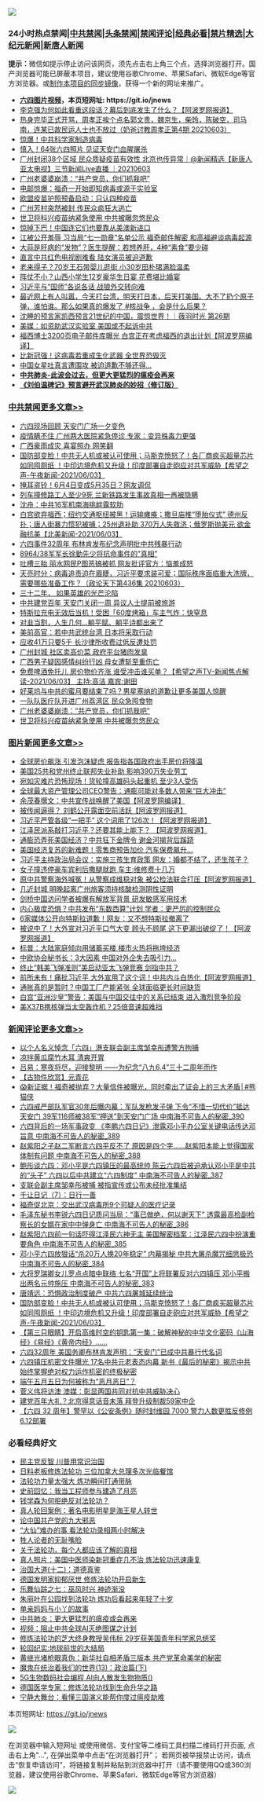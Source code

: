 ![](https://raw.githubusercontent.com/fqnews/bnews/master/64photo/fqnews-qr.jpg)

<div id="tt">
<h3>24小时热点禁闻|<a href="#%E4%B8%AD%E5%85%B1%E7%A6%81%E9%97%BB%E6%9B%B4%E5%A4%9A%E6%96%87%E7%AB%A0">中共禁闻</a>|<a href="#%E5%9B%BE%E7%89%87%E6%96%B0%E9%97%BB%E6%9B%B4%E5%A4%9A%E6%96%87%E7%AB%A0">头条禁闻</a>|<a href="#%E6%96%B0%E9%97%BB%E8%AF%84%E8%AE%BA%E6%9B%B4%E5%A4%9A%E6%96%87%E7%AB%A0">禁闻评论|<a href="#%E5%BF%85%E7%9C%8B%E7%BB%8F%E5%85%B8%E5%A5%BD%E6%96%87">经典必看|<a href="/video.md#%E7%A6%81%E7%89%87%E7%B2%BE%E9%80%89">禁片精选</a>|<a href="https://github.com/fqnews/djy/blob/master/gb/nf1351518.md#1">大纪元新闻</a>|<a href="https://github.com/fqnews/ntdtv/blob/master/gb/prog204.md#1">新唐人新闻</a></h3>
<div><b>提示：</b>微信如提示停止访问该网页，须先点击右上角三个点，选择浏览器打开。国产浏览器可能已屏蔽本项目，建议使用谷歌Chrome、苹果Safari、微软Edge等官方浏览器。或<a href="https://github.com/fqnews/bnews/blob/master/%E5%88%B6%E4%BD%9Cgit%E7%A6%81%E9%97%BB%E9%95%9C%E5%83%8F.md">制作本项目的同步镜像</a>，获得一个新的网址来推广。</div>
<ul>
<li><b><a href="http://d1.bdrive.tk/64.mp4" target="_blank">六四图片视频</a>，本页短网址: https://git.io/jnews</b></li>
<li><a href="/cbnews/20210603/1559342.md">李克强为何如此看重这段话？幕后到底发生了什么？【阿波罗网报道】</a></li>
<li><a href="/bannedvideo/20210603/1559416.md">热身完毕正式开骂，周孝正挨个点名郭文贵，魏京生，柴玲，陈破空，司马南，连某已故民运人士也不放过（奶爸讨教周孝正第4期 20210603）</a></li>
<li><a href="/bannedvideo/20210603/1559484.md">惊爆！中共科学家制造病毒</a></li>
<li><a href="/lifebaike/20210604/1559760.md">慎入！64张六四照片 见证天安门血腥屠杀</a></li>
<li><a href="/bannedvideo/20210603/1559408.md">广州封闭38个区域 民众质疑疫苗有效性 北京也传异常｜@新闻精选【新唐人亚太电视】三节新闻Live直播 ｜20210603</a></li>
<li><a href="/cbnews/20210604/1559695.md">广州老婆婆崩溃：“共产党员，你们抓我吧”</a></li>
<li><a href="/cnnews/20210603/1559498.md">电邮惊爆：福奇一开始即知病毒或源于实验室</a></li>
<li><a href="/comments/20210604/1559618.md">欧盟疫苗护照预备启动：只认四种疫苗</a></li>
<li><a href="/cnnews/20210604/1559898.md">广州芳村突然被封 传民众疯狂大逃亡</a></li>
<li><a href="/cbnews/20210604/1559694.md">世卫将科兴疫苗纳紧急使用 中共被曝忽悠民众</a></li>
<li><a href="/finance/20210604/1559730.md">惊掉下巴！中国连它们也要靠从美澳新进口</a></li>
<li><a href="/cbnews/20210603/1559472.md">江被公开羞辱 习当局“七一勋章”名单公示 福奇邮件解密 和高福避谈病毒起源</a></li>
<li><a href="/health/20210604/1559720.md">大蒜是肝病的“发物”？医生提醒：若想养肝，4种“素食”要少碰</a></li>
<li><a href="/cbnews/20210603/1559396.md">直言中共红色电视剧难看 陆女演员被迫道歉</a></li>
<li><a href="/yule/20210604/1559774.md">老来得子？70岁王石带婴儿逛街 小30岁田朴珺满脸温柔</a></li>
<li><a href="/cbnews/20210603/1559397.md">阵仗不小？山西小学生12岁豪华生日宴 花费堪比婚宴</a></li>
<li><a href="/cbnews/20210604/1559671.md">习近平与“国师”各说各话 战狼外交转向难</a></li>
<li><a href="/bannedvideo/20210603/1559431.md">最近网上有人叫嚣，今天打台湾，明天打日本，后天打美国。大不了扔个原子弹，谁怕谁。那么如果真的爆发了 #核战争 ，会是什么后果？</a></li>
<li><a href="/bannedvideo/20210603/1559537.md">沈睡的预言家凯西预言21世纪的中国，震惊世界！｜薇羽时光 第26期</a></li>
<li><a href="/cnnews/20210603/1559497.md">美媒：如资助武汉实验室 美国或不起诉中共</a></li>
<li><a href="/cnnews/20210603/1559348.md">福西博士3200页电子邮件库曝光 白宫正在考虑福西的退出计划【阿波罗网编译】</a></li>
<li><a href="/cnnews/20210604/1559721.md">比新冠强！这病毒若重成生化武器 全世界恐毁灭</a></li>
<li><a href="/cnnews/20210603/1559543.md">中国女星吐真言遭围攻 被迫道歉不够还得…</a></li>
<li><b><a href="/comments/20200211/1275071.md" target="_blank">中共肺炎-此波会过去，但更大更猛烈的瘟疫会再来</a></b></li>
<li><b><a href="/comments/20200207/1272816.md" target="_blank">《刘伯温碑记》预言避开武汉肺炎的妙招（修订版）</a></b></li>
</ul>
</div>

<div class="catlist">
<h3><a href="/cbnews/" target="_blank">中共禁闻</a><span><a href="/cbnews/" target="_blank" rel="nofollow">更多文章>></a></span></h3>
<ul>
<li><a href="/cbnews/20210604/1560072.md" target="_blank">六四现场回顾 天安门广场一夕变色</a></li>
<li><a href="/cbnews/20210604/1560041.md" target="_blank">疫情瞒不住 广州两大医院紧急停诊 专家：变异株毒力更强</a></li>
<li><a href="/cbnews/20210604/1560031.md" target="_blank">广西豪雨成灾 喜宴照办 网笑翻</a></li>
<li><a href="/comments/20210604/1560022.md" target="_blank">国防部变脸！中共无人机或被认可使用；马斯克愤怒了！各厂商疯买超量芯片如同囤厕纸 ！中印边境危机又升级！印度部署自走砲应对共军威胁【希望之声-午夜新闻-2021/06/03】</a></li>
<li><a href="/cbnews/20210604/1560008.md" target="_blank">掩耳盗铃！6月4日变成5月35日？网友调侃</a></li>
<li><a href="/cbnews/20210604/1560007.md" target="_blank">列车撞修路工人至少9死 兰新铁路发生事故真相一再被隐瞒</a></li>
<li><a href="/cbnews/20210604/1559965.md" target="_blank">沈舟：中共16军机南海挑衅露软肋</a></li>
<li><a href="/comments/20210604/1559937.md" target="_blank">白宫欲弃福西；纽约交通枢纽被黑！运输瘫痪；撒旦庙推“堕胎仪式” 德州反扑；唐人街暴力惯犯被捕；25州退补助 370万人失救济；俄罗斯抛美元 欲金融抗美【北美新闻-2021/06/03】</a></li>
<li><a href="/cbnews/20210604/1559931.md" target="_blank">六四事件32周年 布林肯发布纪念声明批中共残暴行动</a></li>
<li><a href="/cbnews/20210604/1559930.md" target="_blank">8964/38军军长徐勤先少将抗命事件的&#8221;真相&#8221;</a></li>
<li><a href="/cbnews/20210604/1559929.md" target="_blank">吐槽三胎 丽水网民P图恶搞被抓 网友批评官方：恼羞成怒</a></li>
<li><a href="/cbnews/20210604/1559925.md" target="_blank">天亮时分：病毒追责迫在眉睫，习近平要求装可爱；国际秩序面临重大洗牌，需要哪些准备工作？（政论天下第436集 20210603）</a></li>
<li><a href="/comments/20210604/1559893.md" target="_blank">三十二年， 如果英雄的光芒沦陷</a></li>
<li><a href="/cbnews/20210604/1559892.md" target="_blank">中共建党百年 天安门关闭一周 异议人士提前被旅游</a></li>
<li><a href="/cbnews/20210604/1559850.md" target="_blank">特斯拉充电无效后当机！受困「60度烤箱」车主气炸：快窒息</a></li>
<li><a href="/cbnews/20210604/1559849.md" target="_blank">对韭当割，人生几何…躺平赋、躺平诗都出来了</a></li>
<li><a href="/cbnews/20210604/1559828.md" target="_blank">美前高官：若中共武统台湾 日本将采取行动</a></li>
<li><a href="/cbnews/20210604/1559827.md" target="_blank">应收41万只要5千 长沙律所收费过低反遭处罚</a></li>
<li><a href="/cbnews/20210604/1559826.md" target="_blank">广州封城 社区卖高价菜 政府平台猪肉发臭</a></li>
<li><a href="/cbnews/20210604/1559810.md" target="_blank">广西男子疑因感情纠纷行凶 母女遭斩至重伤亡</a></li>
<li><a href="/comments/20210604/1559793.md" target="_blank">免费啤酒免托儿   房价物价齐涨 谁受冲击谁买单？【希望之声TV-新闻焦点解读-2021/06/03】 主持:高洁  嘉宾:谢田</a></li>
<li><a href="/comments/20210604/1559792.md" target="_blank">好莱坞与中共的蜜月要结束了吗？男星塞纳的道歉让更多美国人惊醒</a></li>
<li><a href="/cbnews/20210604/1559696.md" target="_blank">一队队医疗队开进广州荔湾区 民众急囤食物</a></li>
<li><a href="/cbnews/20210604/1559695.md" target="_blank">广州老婆婆崩溃：“共产党员，你们抓我吧”</a></li>
<li><a href="/cbnews/20210604/1559694.md" target="_blank">世卫将科兴疫苗纳紧急使用 中共被曝忽悠民众</a></li>

</ul>
</div>
<div class="catlist">
<h3><a href="/topimagenews/" target="_blank">图片新闻</a><span><a href="/topimagenews/" target="_blank" rel="nofollow">更多文章>></a></span></h3>
<ul>
<li><a href="/topimagenews/20210604/1559716.md" target="_blank">全球房价飙涨 引发泡沫疑虑 报告指各国政府出手房价将降温</a></li>
<li><a href="/topimagenews/20210604/1559658.md" target="_blank">美国25共和党州终止联邦失业补助 影响390万失业劳工</a></li>
<li><a href="/topimagenews/20210604/1559625.md" target="_blank">宛如灾难片恐怖现场！货轮撞高雄码头起重机 至少3人受伤</a></li>
<li><a href="/topimagenews/20210604/1559624.md" target="_blank">全球最大资产管理公司CEO警告：通膨可能对多数人带来“巨大冲击”</a></li>
<li><a href="/topimagenews/20210603/1559198.md" target="_blank">余茂春撰文：中共宣传战唤醒了美国【阿波罗网编译】</a></li>
<li><a href="/topimagenews/20210602/1558626.md" target="_blank">被传闻逼得？ 刘鹤公开露面空前活跃【阿波罗网报道】</a></li>
<li><a href="/topimagenews/20210602/1558579.md" target="_blank">习近平严管各级“一把手” 这个词用了126次！【阿波罗网报道】</a></li>
<li><a href="/topimagenews/20210601/1557942.md" target="_blank">江泽民派系敲打习近平？还要其能上能下？ 【阿波罗网报道】</a></li>
<li><a href="/topimagenews/20210601/1557763.md" target="_blank">通膨恐弄死美国经济？中共狂下金牌令 谢金河揭背后蹊跷</a></li>
<li><a href="/topimagenews/20210601/1557490.md" target="_blank">美国经济复苏的新难题！零售商预告加价 汽车保费飙升…</a></li>
<li><a href="/topimagenews/20210531/1557253.md" target="_blank">习近平主持政治局会议：实施三孩生育政策 网友：婚都不结了，还生孩子？</a></li>
<li><a href="/topimagenews/20210531/1557216.md" target="_blank">女子撞违停豪车宾利后撒腿就跑 车主:维修费十几万</a></li>
<li><a href="/topimagenews/20210531/1557014.md" target="_blank">原中共警察海外喊冤！从警察成维稳对象 被公检法联合打压【阿波罗网报道】</a></li>
<li><a href="/topimagenews/20210531/1556882.md" target="_blank">几近封城 明晚起离广州旅客须持核酸检测阴性证明</a></li>
<li><a href="/topimagenews/20210531/1556881.md" target="_blank">剑桥中国访问学者被爆有解放军背景 研发敏感军用技术</a></li>
<li><a href="/topimagenews/20210530/1556364.md" target="_blank">内心极度恐惧？中共发布“东数西算”计划 学者：更严厉的控制民众</a></li>
<li><a href="/topimagenews/20210529/1556157.md" target="_blank">6家媒体公开向特斯拉道歉！网友：又不想特斯拉撤离了</a></li>
<li><a href="/topimagenews/20210529/1556099.md" target="_blank">被说中了！大外宣对习近平口气大变 顾头不顾尾 这下更漏出破绽了！【阿波罗网报道】</a></li>
<li><a href="/topimagenews/20210529/1555930.md" target="_blank">标普：大陆家庭倾向用储蓄买楼 楼市火热将拖垮经济</a></li>
<li><a href="/topimagenews/20210529/1555876.md" target="_blank">中欧协会秘书长：3大因素 中国对外企失去吸引力…</a></li>
<li><a href="/topimagenews/20210529/1555852.md" target="_blank">终止“韩美飞弹准则”美启动亚太飞弹竞赛 剑指中共？</a></li>
<li><a href="/topimagenews/20210528/1555477.md" target="_blank">前所未有！痛批习近平 大外宣用了这个词！中共内斗白热化【阿波罗网报道】</a></li>
<li><a href="/topimagenews/20210528/1555148.md" target="_blank">通胀真的是暂时？中国工厂产能紧张 全球面临更长时间缺货</a></li>
<li><a href="/topimagenews/20210527/1554774.md" target="_blank">白宫“亚洲沙皇”警告：美国与中国交往中的关系已结束 进入激烈竞争阶段</a></li>
<li><a href="/topimagenews/20210527/1554539.md" target="_blank">美X37B携核弹当太空轰炸机？25倍音速超难挡</a></li>

</ul>
</div>
<div class="catlist">
<h3><a href="/comments/" target="_blank">新闻评论</a><span><a href="/comments/" target="_blank" rel="nofollow">更多文章>></a></span></h3>
<ul>
<li><a href="/comments/20210604/1560084.md" target="_blank">以个人名义悼念「六四」港支联会副主席邹幸彤遭警方拘捕</a></li>
<li><a href="/comments/20210604/1560082.md" target="_blank">凉拌黄瓜腐竹木耳 清爽开胃</a></li>
<li><a href="/comments/20210604/1560077.md" target="_blank">吕易：寒夜将尽，迎接黎明 ——为纪念“八九6.4”三十二周年而作</a></li>
<li><a href="/comments/20210604/1560076.md" target="_blank">【古物件欣赏】元青花</a></li>
<li><a href="/comments/20210604/1560067.md" target="_blank">😱新证据！福奇被抛弃？大量信件被曝光，同时牵出了证会上的三大矛盾│#熊猫侠</a></li>
<li><a href="/comments/20210604/1560064.md" target="_blank">六四戒严部队军官30年后曝内幕：军队发枪发子弹 下令“不惜一切代价”抵达天安门 39军116师被38军“押送”到天安门广场 中南海不可告人的秘密_390</a></li>
<li><a href="/comments/20210604/1560063.md" target="_blank">六四背后的一场军事政变 《李鹏六四日记》泄露邓小平办公室关键电话传达邓旨意 中南海不可告人的秘密_389</a></li>
<li><a href="/comments/20210604/1560050.md" target="_blank">赵紫阳之子赵二军断言六四平反不了 原因是四个字……赵紫阳本能上觉得国家体制有问题 中南海不可告人的秘密_388</a></li>
<li><a href="/comments/20210604/1560049.md" target="_blank">鲍彤谈六四：邓小平是六四镇压的最高统帅 陈云六四后被迫承认邓小平是中共的“头子” 六四以后中共建立“六四制度” 中南海不可告人的秘密_387</a></li>
<li><a href="/comments/20210604/1560046.md" target="_blank">支联会副主席邹幸彤被捕 被指宣传或公布未经批准集结</a></li>
<li><a href="/comments/20210604/1560045.md" target="_blank">千让日记（7）：日行一善</a></li>
<li><a href="/comments/20210604/1560044.md" target="_blank">福奇促北京：交出武汉病毒所9个可疑人的医疗记录</a></li>
<li><a href="/comments/20210604/1560038.md" target="_blank">毛泽东秘书李锐六四日记质问当局：“事已做绝，何以谢天下” 透露最高检副检察长的女婿在家中中弹身亡 中南海不可告人的秘密_386</a></li>
<li><a href="/comments/20210604/1560037.md" target="_blank">赵紫阳六四前一句话吓得江泽民六神无主 美国解密档案：江泽民六四中扮演重要角色 中南海不可告人的秘密_385</a></li>
<li><a href="/comments/20210604/1560028.md" target="_blank">邓小平六四放狠话“杀20万人换20年稳定” 内幕揭秘 中共大屠杀魔咒细思极恐 中南海不可告人的秘密_384</a></li>
<li><a href="/comments/20210604/1560027.md" target="_blank">大将罗瑞卿女儿罗点点暗中联络 七名“开国”上将联署反对六四镇压 邓小平搬出两名元帅施压 中南海不可告人的秘密_383</a></li>
<li><a href="/comments/20210604/1560023.md" target="_blank">唐靖远：恐惧政治制度破产 中共六四屠城延续统治</a></li>
<li><a href="/comments/20210604/1560022.md" target="_blank">国防部变脸！中共无人机或被认可使用；马斯克愤怒了！各厂商疯买超量芯片如同囤厕纸 ！中印边境危机又升级！印度部署自走砲应对共军威胁【希望之声-午夜新闻-2021/06/03】</a></li>
<li><a href="/comments/20210604/1560021.md" target="_blank">【第三只眼睛】开启高维时空的钥匙第一集：破解神秘的中华文化密码《山海经》《易经》《黄帝内经》……</a></li>
<li><a href="/comments/20210604/1560020.md" target="_blank">六四32周年 美国务卿布林肯发声明：“天安门”已成中共暴行代名词</a></li>
<li><a href="/comments/20210604/1560006.md" target="_blank">六四镇压机密文件曝光 17名中共元老表态内幕 新书《最后的秘密》揭示中共始终掌握绝对权力运作机密的终极秘密</a></li>
<li><a href="/comments/20210604/1560003.md" target="_blank">端午五月五日为何被称为“恶月恶日”？</a></li>
<li><a href="/comments/20210604/1559988.md" target="_blank">菅义伟将访澳 澳媒：彰显两国共同对抗中共威胁决心</a></li>
<li><a href="/comments/20210604/1559985.md" target="_blank">建党百年大礼？北京得意话音未落 拜登升级制裁59家中企</a></li>
<li><a href="/comments/20210604/1559984.md" target="_blank">【六四 32 周年】警罕以《公安条例》随时封维园 7000 警力人数更胜反修例 6.12部署</a></li>

</ul>
</div>

<div class="catlist">
<h3>必看经典好文</h3>
<ul>
<li><a href="/comments/20200621/1348236.md" target="_blank">民主党反智 川普用常识治国</a></li>
<li><a href="/comments/20200531/1337359.md" target="_blank">日料老板修炼法轮功 三位加拿大总理多次光临餐馆</a></li>
<li><a href="/cbnews/20200816/1381005.md" target="_blank">法轮功力量太强大 炼功瞬间打通带脉</a></li>
<li><a href="/aomi/history/20141104/323033.md" target="_blank">史前回忆：我当工程师参与建造了月亮</a></li>
<li><a href="/comments/20210123/1473430.md" target="_blank">钱学森为何拒绝反对法轮功？</a></li>
<li><a href="/comments/20200523/1332915.md" target="_blank">真人轮回案例：著名电影明星是海王星人转世</a></li>
<li><a href="/comments/20200717/1361899.md" target="_blank">论中国共产党的九大邪恶</a></li>
<li><a href="/cbnews/20210428/1535533.md" target="_blank">“大仙”难办的事  看法轮功录相两小时解决</a></li>
<li><a href="/comments/20200606/783250.md" target="_blank">牲人论者的无耻嘴脸</a></li>
<li><a href="/topimagenews/20161125/619230.md" target="_blank">关于法轮功，每个人都应该了解的真相</a></li>
<li><a href="/comments/20210215/1487728.md" target="_blank">真人照片：美国中医师染新冠重症几不治 炼法轮功迅速康复</a></li>
<li><a href="/cbnews/20180318/916241.md" target="_blank">治国大道(十二)：道德真鉴</a></li>
<li><a href="/comments/20200722/1364497.md" target="_blank">德国发明家抑郁厌世 修炼法轮功开启新生</a></li>
<li><a href="/tculture/20190101/792550.md" target="_blank">乐舞仙踪之七：巫风时兴 神迹渐没</a></li>
<li><a href="/comments/20210216/1488271.md" target="_blank">朱丽叶在公园找到法轮功 炼功后看起来年轻了十岁</a></li>
<li><a href="/cbnews/20210518/1548912.md" target="_blank">单亲妈妈与小丫的故事</a></li>
<li><a href="/comments/20200211/1275071.md" target="_blank">中共肺炎：更大更猛烈的瘟疫或会再来</a></li>
<li><a href="/comments/20201221/1451945.md" target="_blank">视频：阻止中共全球AI灭绝图谋之计划</a></li>
<li><a href="/comments/20190517/1129285.md" target="_blank">修炼法轮功的芝大终身教授吴伟标 29岁获美国青年科学家总统奖</a></li>
<li><a href="/comments/20200920/582873.md" target="_blank">轮回纪实:地球前世的大结局</a></li>
<li><a href="/lifebaike/20180921/1001174.md" target="_blank">黄继光堵枪眼真伪：新华社自相矛盾三版本 共产党革命美学的秘密</a></li>
<li><a href="/topimagenews/20180602/951960.md" target="_blank">魔鬼在统治着我们的世界(13)：政治篇(下)</a></li>
<li><a href="/topimagenews/20200527/1335347.md" target="_blank">5G生物数码社会编程 AI向人散发生物物质()</a></li>
<li><a href="/comments/20200607/783186.md" target="_blank">德国医学专家：修炼法轮功找到生命升华之路</a></li>
<li><a href="/comments/20200527/1273654.md" target="_blank">宁静大舞台：看懂三国演义能帮你度过瘟疫劫难</a></li>

</ul>
</div>

本页短网址: https://git.io/jnews

![](https://raw.githubusercontent.com/fqnews/bnews/master/64photo/fqnews-qr.jpg)

在浏览器中输入短网址 或使用微信、支付宝等二维码工具扫描二维码打开页面, 点击右上角"...", 在弹出菜单中点击“在浏览器打开”； 若网页被举报禁止访问，请点击“恢复申请访问”，将链接复制并粘贴到浏览器中打开（请不要使用QQ或360浏览器，建议使用谷歌Chrome、苹果Safari、微软Edge等官方浏览器）

![](https://raw.githubusercontent.com/fqnews/bnews/master/64photo/wx.jpg)